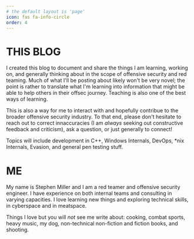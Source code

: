 ```yaml
---
# the default layout is 'page'
icon: fas fa-info-circle
order: 4
---
```


# THIS BLOG

I created this blog to document and share the things I am learning, working on, and generally thinking about in the scope of offensive security and red teaming. Much of what I'll be posting about likely won't be very novel; the point is rather to translate what I'm learning into information that might be able to help others in their offsec journey. Teaching is also one of the best ways of learning. 

This is also a way for me to interact with and hopefully contribue to the broader offensive security industry. To that end, please don't hesitate to reach out to correct innaccuracies (I am _always_ seeking out constructive feedback and criticism), ask a question, or just generally to connect!

Topics will include development in C++, Windows Internals, DevOps, *nix Internals, Evasion, and general pen testing stuff.

# ME

My name is Stephen Miller and I am a red teamer and offensive security engineer. I have experience on both internal teams and consulting in varying capacities. I love learning new things and exploring technical skills, in cyberspace and in meatspace.

Things I love but you will _not_ see me write about: cooking, combat sports, heavy music, my dog, non-technical non-fiction and fiction books, and shooting.
